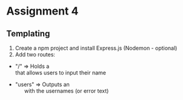 # Assignment 4
## Templating
1. Create a npm project and install Express.js (Nodemon - optional)
2. Add two routes:
- "/" => Holds a <form> that allows users to input their name
- "users" => Outputs an <ul> with the usernames (or error text)